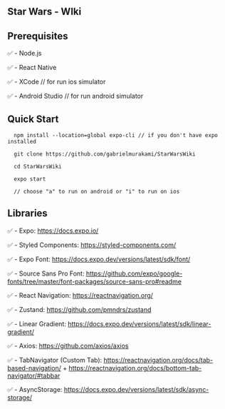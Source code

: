 ## Star Wars - WIki

<!-- ![Alt Text](https://i.ibb.co/r2QNzxm/Captura-de-Tela-2022-07-07-a-s-18-44-32.png) -->

## Prerequisites

:white_check_mark: - Node.js

:white_check_mark: - React Native

:white_check_mark: - XCode // for run ios simulator

:white_check_mark: - Android Studio // for run android simulator

## Quick Start

```
  npm install --location=global expo-cli // if you don't have expo installed

  git clone https://github.com/gabrielmurakami/StarWarsWiki

  cd StarWarsWiki

  expo start

  // choose "a" to run on android or "i" to run on ios
```

## Libraries

:white_check_mark: - Expo: https://docs.expo.io/

:white_check_mark: - Styled Components: https://styled-components.com/

:white_check_mark: - Expo Font: https://docs.expo.dev/versions/latest/sdk/font/

:white_check_mark: - Source Sans Pro Font: https://github.com/expo/google-fonts/tree/master/font-packages/source-sans-pro#readme

:white_check_mark: - React Navigation: https://reactnavigation.org/

:white_check_mark: - Zustand: https://github.com/pmndrs/zustand

:white_check_mark: - Linear Gradient: https://docs.expo.dev/versions/latest/sdk/linear-gradient/

:white_check_mark: - Axios: https://github.com/axios/axios

:white_check_mark: - TabNavigator (Custom Tab): https://reactnavigation.org/docs/tab-based-navigation/ + https://reactnavigation.org/docs/bottom-tab-navigator/#tabbar

:white_check_mark: - AsyncStorage: https://docs.expo.dev/versions/latest/sdk/async-storage/
